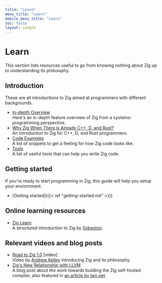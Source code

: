 ```yaml
---
title: "Learn"
menu_title: "Learn"
mobile_menu_title: "Learn"
toc: false
layout: single
---
```


# Learn
This section lists resources useful to go from knowing nothing about Zig up to understanding its philosophy. 

## Introduction
These are all introductions to Zig aimed at programmers with different backgrounds.

<!-- - [Introduction to programming the physical machine](#yolo)  
An introduction to Zig for programmers experienced with high-level programming languages such as Python or Javascript. -->
- [In-depth Overview](overview/)  
Here's an in-depth feature overview of Zig from a systems-programming perspective.
- [Why Zig When There is Already C++, D, and Rust?](why_zig_rust_d_cpp/)  
An introduction to Zig for C++, D, and Rust programmers.
- [Code Examples](samples/)  
A list of snippets to get a feeling for how Zig code looks like.
- [Tools](tools/)  
A list of useful tools that can help you write Zig code.


## Getting started
If you're ready to start programming in Zig, this guide will help you setup your enviornment.

- [Getting started]({{< ref "getting-started.md" >}})  

## Online learning resources
- [Zig Learn](https://ziglearn.org)  
A structured introduction to Zig by [Sobeston](https://github.com/sobeston).

## Relevant videos and blog posts
- [Road to Zig 1.0](https://www.youtube.com/watch?v=Gv2I7qTux7g) [video]  
Video by [Andrew Kelley](https://andrewkelley.me) introducing Zig and its philosophy.
- [Zig's New Relationship with LLVM](https://kristoff.it/blog/zig-new-relationship-llvm/)  
A blog post about the work towards building the Zig self-hosted compiler, also featured in [an article by lwn.net](https://lwn.net/Articles/833400/).


















